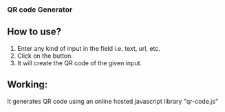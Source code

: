 ### QR code Generator

## How to use?

1. Enter any kind of input in the field i.e. text, url, etc.
2. Click on the button.
3. It will create the QR code of the given input.

## Working:

It generates QR code using an online hosted javascript library "qr-code.js"
